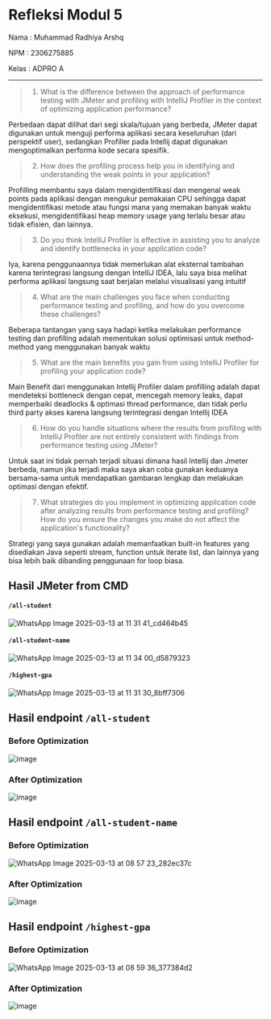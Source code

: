 # Refleksi Modul 5
Nama  : Muhammad Radhiya Arshq

NPM   : 2306275885

Kelas : ADPRO A

---

> 1. What is the difference between the approach of performance testing with JMeter and profiling with IntelliJ Profiler in the context of optimizing application performance?

Perbedaan dapat dilihat dari segi skala/tujuan yang berbeda, JMeter dapat digunakan untuk menguji performa aplikasi secara keseluruhan (dari perspektif user), sedangkan Profiller pada Intellij dapat digunakan mengoptimalkan performa kode secara spesifik.

> 2. How does the profiling process help you in identifying and understanding the weak points in your application?

Profilling membantu saya dalam mengidentifikasi dan mengenal weak points pada aplikasi dengan mengukur pemakaian CPU sehingga dapat mengidentifikasi metode atau fungsi mana yang memakan banyak waktu eksekusi, mengidentifikasi heap memory usage yang terlalu besar atau tidak efisien, dan lainnya.

> 3. Do you think IntelliJ Profiler is effective in assisting you to analyze and identify bottlenecks in your application code?

Iya, karena penggunaannya tidak memerlukan alat eksternal tambahan karena terintegrasi langsung dengan IntelliJ IDEA, lalu saya bisa melihat performa aplikasi langsung saat berjalan melalui visualisasi yang intuitif

> 4. What are the main challenges you face when conducting performance testing and profiling, and how do you overcome these challenges?

Beberapa tantangan yang saya hadapi ketika melakukan performance testing dan profilling adalah mementukan solusi optimisasi untuk method-method yang menggunakan banyak waktu

> 5. What are the main benefits you gain from using IntelliJ Profiler for profiling your application code?

Main Benefit dari menggunakan Intellij Profiler dalam profilling adalah dapat mendeteksi bottleneck dengan cepat, mencegah memory leaks, dapat memperbaiki deadlocks & optimasi thread performance, dan tidak perlu third party akses karena langsung terintegrasi dengan Intellij IDEA

> 6. How do you handle situations where the results from profiling with IntelliJ Profiler are not entirely consistent with findings from performance testing using JMeter?

Untuk saat ini tidak pernah terjadi situasi dimana hasil Intellij dan Jmeter berbeda, namun jika terjadi maka saya akan coba gunakan keduanya bersama-sama untuk mendapatkan gambaran lengkap dan melakukan optimasi dengan efektif.

> 7. What strategies do you implement in optimizing application code after analyzing results from performance testing and profiling? How do you ensure the changes you make do not affect the application's functionality?

Strategi yang saya gunakan adalah memanfaatkan built-in features yang disediakan Java seperti stream, function untuk iterate list, dan lainnya yang bisa lebih baik dibanding penggunaan for loop biasa.


## Hasil JMeter from CMD
#### `/all-student`
![WhatsApp Image 2025-03-13 at 11 31 41_cd464b45](https://github.com/user-attachments/assets/386e1783-7211-4b54-8f2a-e2fd0779ca62)

#### `/all-student-name`
![WhatsApp Image 2025-03-13 at 11 34 00_d5879323](https://github.com/user-attachments/assets/ae0e0b1a-d05c-4faa-a9b7-e2119bf6b46a)

#### `/highest-gpa`
![WhatsApp Image 2025-03-13 at 11 31 30_8bff7306](https://github.com/user-attachments/assets/591d4f93-7153-41a4-946b-a0009b6baebf)

## Hasil endpoint `/all-student`

### Before Optimization
![image](https://github.com/user-attachments/assets/9b3363b8-6bb7-493f-a561-c56f36fcff94)

### After Optimization
![image](https://github.com/user-attachments/assets/93f6b74e-bc12-4b49-9140-79f5c5b18101)


## Hasil endpoint `/all-student-name`

### Before Optimization
![WhatsApp Image 2025-03-13 at 08 57 23_282ec37c](https://github.com/user-attachments/assets/e3f9dae7-8db0-464f-8d37-97db3e889fbc)

### After Optimization
![image](https://github.com/user-attachments/assets/081fac91-5abc-4c22-9e57-2e5572f63b3d)


## Hasil endpoint `/highest-gpa`

### Before Optimization
![WhatsApp Image 2025-03-13 at 08 59 36_377384d2](https://github.com/user-attachments/assets/bb37228c-a526-42ab-ba50-e917ed66062e)

### After Optimization
![image](https://github.com/user-attachments/assets/5f8df29c-2839-4504-8c50-3a8bc81fea82)


